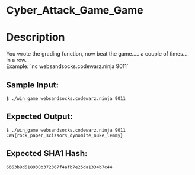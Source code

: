 # Cyber_Attack_Game_Game

# Description

<p>You wrote the grading function, now beat the game..... a couple of times.... in a row.
<br/>
Example: `nc websandsocks.codewarz.ninja 9011`</p>

## Sample Input:

```
$ ./win_game websandsocks.codewarz.ninja 9011
```
## Expected Output:

```
$ ./win_game websandsocks.codewarz.ninja 9011
CWN{rock_paper_scissors_dynomite_nuke_lemmy}
```
## Expected SHA1 Hash:

```
6663b8d518930b372367f4afb7e25da1334b7c44
```
